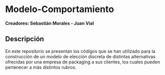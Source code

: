 # Modelo-Comportamiento

__Creadores: Sebastián Morales - Juan Vial__
## Descripción

En este repositorio se presentan los códigos que se han utilizado para la construcción de un modelo de elección discreta de distintas alternativas ofrecidas por una empresa de packaging a sus clientes, los cuales pueden pertenecer a más distintos rubros.
